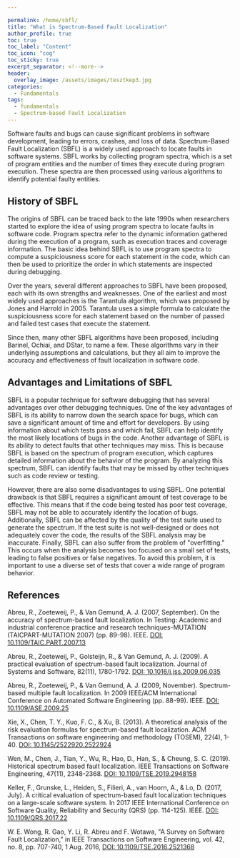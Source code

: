 ```yaml
---

permalink: /home/sbfl/
title: "What is Spectrum-Based Fault Localization"
author_profile: true
toc: true
toc_label: "Content"
toc_icon: "cog"
toc_sticky: true
excerpt_separator: <!--more-->
header:
  overlay_image: /assets/images/tesztkep3.jpg
categories:
  - Fundamentals
tags:
  - fundamentals
  - Spectrum-based Fault Localization
---
```



Software faults and bugs can cause significant problems in software development, leading to errors, crashes, and loss of data.<!--more-->  Spectrum-Based Fault Localization (SBFL) is a widely used approach to locate faults in software systems. SBFL works by collecting program spectra, which is a set of program entities and the number of times they execute during program execution. These spectra are then processed using various algorithms to identify potential faulty entities.

## History of SBFL

The origins of SBFL can be traced back to the late 1990s when researchers started to explore the idea of using program spectra to locate faults in software code. Program spectra refer to the dynamic information gathered during the execution of a program, such as execution traces and coverage information. The basic idea behind SBFL is to use program spectra to compute a suspiciousness score for each statement in the code, which can then be used to prioritize the order in which statements are inspected during debugging.

Over the years, several different approaches to SBFL have been proposed, each with its own strengths and weaknesses. One of the earliest and most widely used approaches is the Tarantula algorithm, which was proposed by Jones and Harrold in 2005. Tarantula uses a simple formula to calculate the suspiciousness score for each statement based on the number of passed and failed test cases that execute the statement.

Since then, many other SBFL algorithms have been proposed, including Barinel, Ochiai, and DStar, to name a few. These algorithms vary in their underlying assumptions and calculations, but they all aim to improve the accuracy and effectiveness of fault localization in software code.

## Advantages and Limitations of SBFL

SBFL is a popular technique for software debugging that has several advantages over other debugging techniques. One of the key advantages of SBFL is its ability to narrow down the search space for bugs, which can save a significant amount of time and effort for developers. By using information about which tests pass and which fail, SBFL can help identify the most likely locations of bugs in the code.
Another advantage of SBFL is its ability to detect faults that other techniques may miss. This is because SBFL is based on the spectrum of program execution, which captures detailed information about the behavior of the program. By analyzing this spectrum, SBFL can identify faults that may be missed by other techniques such as code review or testing.

However, there are also some disadvantages to using SBFL. One potential drawback is that SBFL requires a significant amount of test coverage to be effective. This means that if the code being tested has poor test coverage, SBFL may not be able to accurately identify the location of bugs. Additionally, SBFL can be affected by the quality of the test suite used to generate the spectrum. If the test suite is not well-designed or does not adequately cover the code, the results of the SBFL analysis may be inaccurate.
Finally, SBFL can also suffer from the problem of "overfitting." This occurs when the analysis becomes too focused on a small set of tests, leading to false positives or false negatives. To avoid this problem, it is important to use a diverse set of tests that cover a wide range of program behavior.

## References
Abreu, R., Zoeteweij, P., & Van Gemund, A. J. (2007, September). On the accuracy of spectrum-based fault localization. In Testing: Academic and industrial conference practice and research techniques-MUTATION (TAICPART-MUTATION 2007) (pp. 89-98). IEEE. [DOI: 10.1109/TAIC.PART.2007.13](http://dx.doi.org/10.1109/TAIC.PART.2007.13)

Abreu, R., Zoeteweij, P., Golsteijn, R., & Van Gemund, A. J. (2009). A practical evaluation of spectrum-based fault localization. Journal of Systems and Software, 82(11), 1780-1792. [DOI: 10.1016/j.jss.2009.06.035](https://doi.org/10.1016/j.jss.2009.06.035)

Abreu, R., Zoeteweij, P., & Van Gemund, A. J. (2009, November). Spectrum-based multiple fault localization. In 2009 IEEE/ACM International Conference on Automated Software Engineering (pp. 88-99). IEEE. [DOI: 10.1109/ASE.2009.25](https://doi.org/10.1109/ASE.2009.25)

Xie, X., Chen, T. Y., Kuo, F. C., & Xu, B. (2013). A theoretical analysis of the risk evaluation formulas for spectrum-based fault localization. ACM Transactions on software engineering and methodology (TOSEM), 22(4), 1-40. [DOI: 10.1145/2522920.2522924](https://doi.org/10.1145/2522920.2522924)

Wen, M., Chen, J., Tian, Y., Wu, R., Hao, D., Han, S., & Cheung, S. C. (2019). Historical spectrum based fault localization. IEEE Transactions on Software Engineering, 47(11), 2348-2368. [DOI: 10.1109/TSE.2019.2948158](https://doi.org/10.1109/TSE.2019.2948158)

Keller, F., Grunske, L., Heiden, S., Filieri, A., van Hoorn, A., & Lo, D. (2017, July). A critical evaluation of spectrum-based fault localization techniques on a large-scale software system. In 2017 IEEE International Conference on Software Quality, Reliability and Security (QRS) (pp. 114-125). IEEE. [DOI: 10.1109/QRS.2017.22](https://doi.org/10.1109/QRS.2017.22)

W. E. Wong, R. Gao, Y. Li, R. Abreu and F. Wotawa, "A Survey on Software Fault Localization," in IEEE Transactions on Software Engineering, vol. 42, no. 8, pp. 707-740, 1 Aug. 2016, [DOI: 10.1109/TSE.2016.2521368](
https://doi.org/10.1109/TSE.2016.2521368)